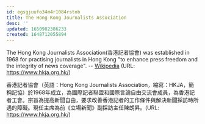 ```yaml
---
id: egsgjuufo34m4r1084rstob
title: The Hong Kong Journalists Association
desc: ''
updated: 1650982386233
created: 1648712055894
---
```



The Hong Kong Journalists Association(香港記者協會) was established in 1968 for practising journalists in Hong Kong "to enhance press freedom and the integrity of news coverage". -- [Wikipedia](https://en.wikipedia.org/wiki/Hong_Kong_Journalists_Association) (URL: https://www.hkja.org.hk/)


香港記者協會（英語：Hong Kong Journalists Association，縮寫：HKJA，簡稱記協）於1968年成立，為國際記者聯盟和國際言論自由交流會成員，為香港記者工會。宗旨為提高新聞自由，要求改善香港記者的工作條件與解決新聞採訪時所遇的障礙。現任主席為前《立場新聞》副採訪主任陳朗昇。(URL: https://www.hkja.org.hk/)